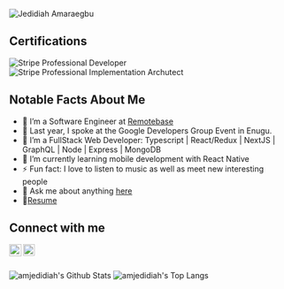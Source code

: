 ![Jedidiah Amaraegbu](https://media.licdn.com/dms/image/D4D16AQETQX-mPzlWqg/profile-displaybackgroundimage-shrink_350_1400/0/1672232426297?e=1680739200&v=beta&t=1w_5GuZPjToy8Yaow8EZdN8FU1VBwSdGBa3i6G_PlgA)

## Certifications
![Stripe Professional Developer](https://user-images.githubusercontent.com/17021436/216167350-8ed3d73a-4014-48d8-9a5c-f10bddbeb71b.png)
![Stripe Professional Implementation Archutect](https://user-images.githubusercontent.com/17021436/216167519-537cc3b5-7aee-426a-b20d-1d3e3aced575.png)


## Notable Facts About Me

- 🌱 I’m a Software Engineer at [Remotebase](http://remotebase.com/) 
- 🔭 Last year, I spoke at the Google Developers Group Event in Enugu.
- 👯 I’m a FullStack Web Developer: Typescript | React/Redux | NextJS | GraphQL | Node | Express | MongoDB
- 👯 I’m currently learning mobile development with React Native
- ⚡ Fun fact: I love to listen to music as well as meet new interesting people
- 💬 Ask me about anything [here][issues]
- 📝[Resume][resume]

## Connect with me

[<img align="left" alt="Jedidiah Amaraegbu | LinkedIn" width="22px" src="https://user-images.githubusercontent.com/17021436/216168250-c03100df-78e0-4727-ab73-7cb1ec8dd9fb.png" />][linkedin]
[<img align="left" alt="Jedidiah Amaraegbu | Twitter" width="21px" src="https://raw.githubusercontent.com/anuraghazra/anuraghazra/master/assets/twitter.svg" />][twitter]

<br /><br />

<img alt="amjedidiah's Github Stats" src="https://github-readme-stats.vercel.app/api?username=amjedidiah&count_private=true&theme=dracula&show_icons=true&icon_color=d5397a&layout=compact" />

<img alt="amjedidiah's Top Langs" src="https://github-readme-stats.vercel.app/api/top-langs/?username=amjedidiah&count_private=true&theme=dracula&show_icons=true&icon_color=d5397a&layout=compact" />


[twitter]: https://twitter.com/am_jedidiah
[linkedin]: https://www.linkedin.com/in/am-jedidiah
[issues]: https://github.com/amjedidiah/amjedidiah/issues
[resume]: https://standardresume.co/r/LpQU-TpzgY_DkJohiBYxw
